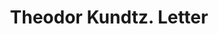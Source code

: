 ---
doi: 10.7916/D8C267GK
date_other: '1912'
date_other_textual: '1912'
form: correspondence
genre:
- Letters (correspondence)
name:
- Theodor Kundtz
object_in_context_url: https://biggert.cul.columbia.edu/items/view/ave_biggert_00460
subject_hierarchical_geographic:
- Boston, Massachusetts, United States
subject_name:
- Theodor Kundtz
title: Theodor Kundtz. Letter
sort_title: Theodor Kundtz. Letter
call_number: ave_biggert_00460
coordinates:
- 42.35805555555556,-71.06361111111111
pid: ave_biggert_00460
identifiers: ave_biggert_00460
thumbnail: https://derivativo-1.library.columbia.edu/iiif/2/ldpd:344111/full/!256,256/0/native.jpg
permalink: "/items/ave_biggert_00460/"
layout: iiif-image-page
---